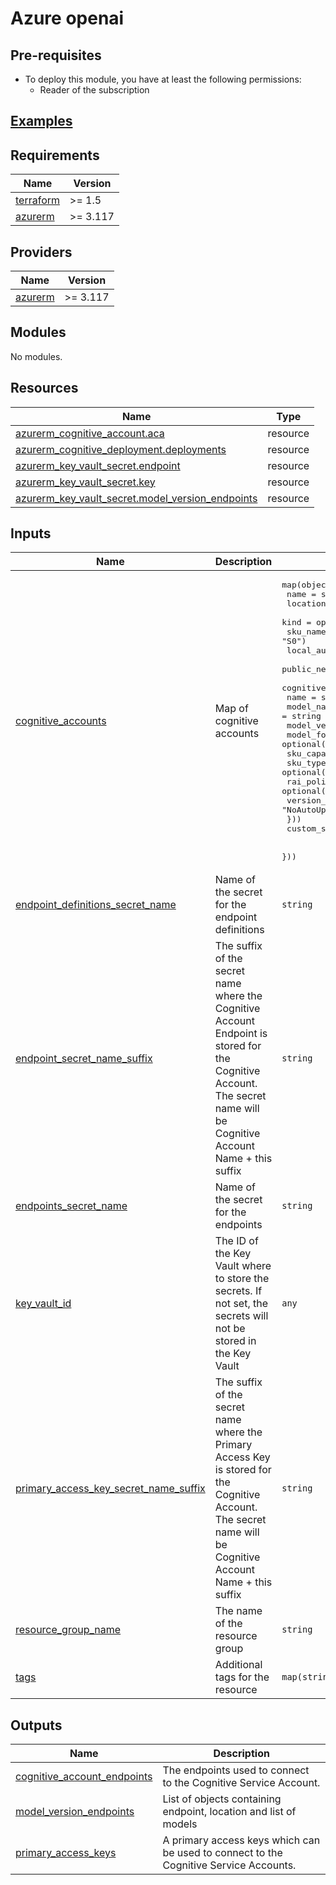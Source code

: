 
# Azure openai

## Pre-requisites
- To deploy this module, you have at least the following permissions:
    + Reader of the subscription

## [Examples](./examples)

<!-- BEGIN_TF_DOCS -->
## Requirements

| Name | Version |
|------|---------|
| <a name="requirement_terraform"></a> [terraform](#requirement\_terraform) | >= 1.5 |
| <a name="requirement_azurerm"></a> [azurerm](#requirement\_azurerm) | >= 3.117 |

## Providers

| Name | Version |
|------|---------|
| <a name="provider_azurerm"></a> [azurerm](#provider\_azurerm) | >= 3.117 |

## Modules

No modules.

## Resources

| Name | Type |
|------|------|
| [azurerm_cognitive_account.aca](https://registry.terraform.io/providers/hashicorp/azurerm/latest/docs/resources/cognitive_account) | resource |
| [azurerm_cognitive_deployment.deployments](https://registry.terraform.io/providers/hashicorp/azurerm/latest/docs/resources/cognitive_deployment) | resource |
| [azurerm_key_vault_secret.endpoint](https://registry.terraform.io/providers/hashicorp/azurerm/latest/docs/resources/key_vault_secret) | resource |
| [azurerm_key_vault_secret.key](https://registry.terraform.io/providers/hashicorp/azurerm/latest/docs/resources/key_vault_secret) | resource |
| [azurerm_key_vault_secret.model_version_endpoints](https://registry.terraform.io/providers/hashicorp/azurerm/latest/docs/resources/key_vault_secret) | resource |

## Inputs

| Name | Description | Type | Default | Required |
|------|-------------|------|---------|:--------:|
| <a name="input_cognitive_accounts"></a> [cognitive\_accounts](#input\_cognitive\_accounts) | Map of cognitive accounts | <pre>map(object({<br/>    name                          = string<br/>    location                      = string<br/>    kind                          = optional(string, "OpenAI")<br/>    sku_name                      = optional(string, "S0")<br/>    local_auth_enabled            = optional(bool, false)<br/>    public_network_access_enabled = optional(bool, false)<br/>    cognitive_deployments = list(object({<br/>      name                   = string<br/>      model_name             = string<br/>      model_version          = string<br/>      model_format           = optional(string, "OpenAI")<br/>      sku_capacity           = number<br/>      sku_type               = optional(string, "Standard")<br/>      rai_policy_name        = optional(string)<br/>      version_upgrade_option = optional(string, "NoAutoUpgrade")<br/>    }))<br/>    custom_subdomain_name = string<br/><br/>  }))</pre> | <pre>{<br/>  "cognitive-account-switzerlandnorth": {<br/>    "cognitive_deployments": [<br/>      {<br/>        "model_name": "text-embedding-ada-002",<br/>        "model_version": "2",<br/>        "name": "text-embedding-ada-002-2",<br/>        "sku_capacity": 350<br/>      },<br/>      {<br/>        "model_name": "gpt-4",<br/>        "model_version": "0613",<br/>        "name": "gpt-4-0613",<br/>        "sku_capacity": 20<br/>      }<br/>    ],<br/>    "location": "switzerlandnorth",<br/>    "name": "cognitive-account-switzerlandnorth"<br/>  }<br/>}</pre> | no |
| <a name="input_endpoint_definitions_secret_name"></a> [endpoint\_definitions\_secret\_name](#input\_endpoint\_definitions\_secret\_name) | Name of the secret for the endpoint definitions | `string` | `"azure-openai-endpoint-definitions"` | no |
| <a name="input_endpoint_secret_name_suffix"></a> [endpoint\_secret\_name\_suffix](#input\_endpoint\_secret\_name\_suffix) | The suffix of the secret name where the Cognitive Account Endpoint is stored for the Cognitive Account. The secret name will be Cognitive Account Name + this suffix | `string` | `"-endpoint"` | no |
| <a name="input_endpoints_secret_name"></a> [endpoints\_secret\_name](#input\_endpoints\_secret\_name) | Name of the secret for the endpoints | `string` | `"azure-openai-endpoints"` | no |
| <a name="input_key_vault_id"></a> [key\_vault\_id](#input\_key\_vault\_id) | The ID of the Key Vault where to store the secrets. If not set, the secrets will not be stored in the Key Vault | `any` | `null` | no |
| <a name="input_primary_access_key_secret_name_suffix"></a> [primary\_access\_key\_secret\_name\_suffix](#input\_primary\_access\_key\_secret\_name\_suffix) | The suffix of the secret name where the Primary Access Key is stored for the Cognitive Account. The secret name will be Cognitive Account Name + this suffix | `string` | `"-key"` | no |
| <a name="input_resource_group_name"></a> [resource\_group\_name](#input\_resource\_group\_name) | The name of the resource group | `string` | n/a | yes |
| <a name="input_tags"></a> [tags](#input\_tags) | Additional tags for the resource | `map(string)` | n/a | yes |

## Outputs

| Name | Description |
|------|-------------|
| <a name="output_cognitive_account_endpoints"></a> [cognitive\_account\_endpoints](#output\_cognitive\_account\_endpoints) | The endpoints used to connect to the Cognitive Service Account. |
| <a name="output_model_version_endpoints"></a> [model\_version\_endpoints](#output\_model\_version\_endpoints) | List of objects containing endpoint, location and list of models |
| <a name="output_primary_access_keys"></a> [primary\_access\_keys](#output\_primary\_access\_keys) | A primary access keys which can be used to connect to the Cognitive Service Accounts. |
<!-- END_TF_DOCS -->
